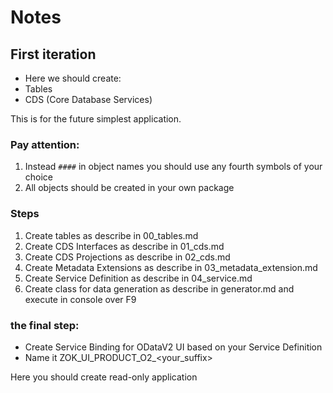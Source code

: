 # Notes
## First iteration

- Here we should create:
 - Tables
 - CDS (Core Database Services)
 
 This is for the future simplest application.

 ### Pay attention:
 1. Instead `####` in object names you should use any fourth symbols of your choice
 2. All objects should be created in your own package

### Steps
1. Create tables as describe in 00_tables.md
2. Create CDS Interfaces as describe in 01_cds.md
3. Create CDS Projections as describe in 02_cds.md
4. Create Metadata Extensions as describe in 03_metadata_extension.md
5. Create Service Definition as describe in 04_service.md
6. Create class for data generation as describe in generator.md and execute in console over F9

### the final step:
- Create Service Binding for ODataV2 UI based on your Service Definition
- Name it ZOK_UI_PRODUCT_O2_<your_suffix>


Here you should create read-only application